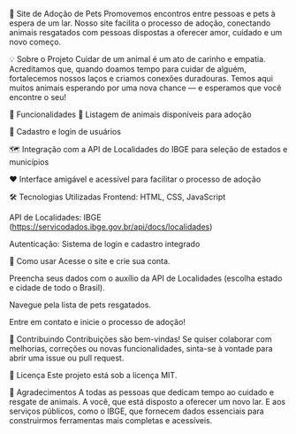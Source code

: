 🐾 Site de Adoção de Pets
Promovemos encontros entre pessoas e pets à espera de um lar.
Nosso site facilita o processo de adoção, conectando animais resgatados com pessoas dispostas a oferecer amor, cuidado e um novo começo.

💡 Sobre o Projeto
Cuidar de um animal é um ato de carinho e empatia. Acreditamos que, quando doamos tempo para cuidar de alguém, fortalecemos nossos laços e criamos conexões duradouras.
Temos aqui muitos animais esperando por uma nova chance — e esperamos que você encontre o seu!

🔐 Funcionalidades
🐶 Listagem de animais disponíveis para adoção

📍 Cadastro e login de usuários

🗺️ Integração com a API de Localidades do IBGE para seleção de estados e municípios

❤️ Interface amigável e acessível para facilitar o processo de adoção

🛠️ Tecnologias Utilizadas
Frontend: HTML, CSS, JavaScript

API de Localidades: IBGE (https://servicodados.ibge.gov.br/api/docs/localidades)

Autenticação: Sistema de login e cadastro integrado

🚀 Como usar
Acesse o site e crie sua conta.

Preencha seus dados com o auxílio da API de Localidades (escolha estado e cidade de todo o Brasil).

Navegue pela lista de pets resgatados.

Entre em contato e inicie o processo de adoção!

🤝 Contribuindo
Contribuições são bem-vindas! Se quiser colaborar com melhorias, correções ou novas funcionalidades, sinta-se à vontade para abrir uma issue ou pull request.

📄 Licença
Este projeto está sob a licença MIT.

💬 Agradecimentos
A todas as pessoas que dedicam tempo ao cuidado e resgate de animais.
A você, que está disposto a oferecer um novo lar.
E aos serviços públicos, como o IBGE, que fornecem dados essenciais para construirmos ferramentas mais completas e acessíveis.
